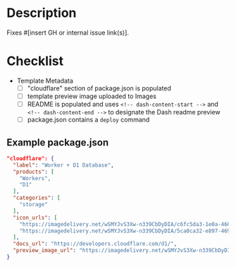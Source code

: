 # Description

Fixes #[insert GH or internal issue link(s)].

# Checklist

<!--
Please don't delete the checkboxes <3
The following selections do not need to be completed if this PR only contains changes to .md files
-->

- Template Metadata
  - [ ] "cloudflare" section of package.json is populated
  - [ ] template preview image uploaded to Images
  - [ ] README is populated and uses `<!-- dash-content-start -->` and `<!-- dash-content-end -->` to designate the Dash readme preview
  - [ ] package.json contains a `deploy` command

## Example package.json

```json
"cloudflare": {
  "label": "Worker + D1 Database",
  "products": [
    "Workers",
    "D1"
  ],
  "categories": [
    "storage"
  ],
  "icon_urls": [
    "https://imagedelivery.net/wSMYJvS3Xw-n339CbDyDIA/c6fc5da3-1e0a-4608-b2f1-9628577ec800/public",
    "https://imagedelivery.net/wSMYJvS3Xw-n339CbDyDIA/5ca0ca32-e897-4699-d4c1-6b680512f000/public"
  ],
  "docs_url": "https://developers.cloudflare.com/d1/",
  "preview_image_url": "https://imagedelivery.net/wSMYJvS3Xw-n339CbDyDIA/cb7cb0a9-6102-4822-633c-b76b7bb25900/public"
}
```

<!--
Have you read our [Contributing guide](https://github.com/cloudflare/workers-sdk/blob/main/CONTRIBUTING.md)?
In particular, for non-trivial changes, please always engage on the issue or create a discussion or feature request issue first before writing your code.
-->
